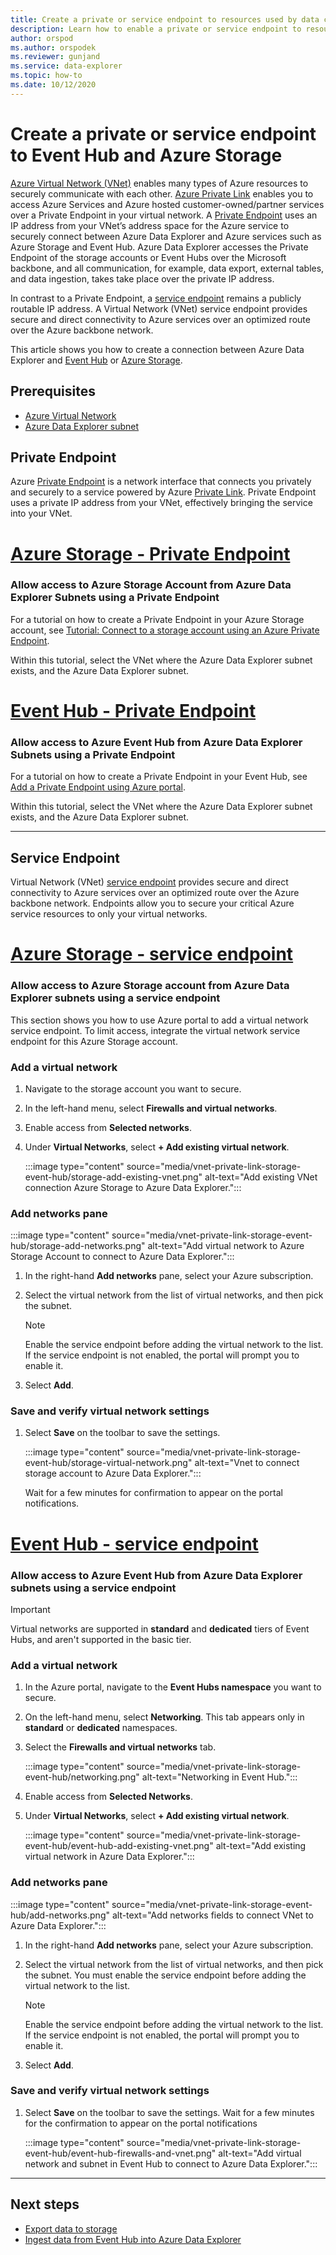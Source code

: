 ```yaml
---
title: Create a private or service endpoint to resources used by data connections, such as Event Hub and Azure Storage
description: Learn how to enable a private or service endpoint to resources used by data connections, such as Event Hub and Storage
author: orspod
ms.author: orspodek
ms.reviewer: gunjand
ms.service: data-explorer
ms.topic: how-to
ms.date: 10/12/2020
---
```

# Create a private or service endpoint to Event Hub and Azure Storage

[Azure Virtual Network (VNet)](/azure/virtual-network/virtual-networks-overview) enables many types of Azure resources to securely communicate with each other. [Azure Private Link](/azure/private-link/) enables you to access Azure Services and Azure hosted customer-owned/partner services over a Private Endpoint in your virtual network. A [Private Endpoint](/azure/private-link/private-endpoint-overview) uses an IP address from your VNet’s address space for the Azure service to securely connect between Azure Data Explorer and Azure services such as Azure Storage and Event Hub. Azure Data Explorer accesses the Private Endpoint of the storage accounts or Event Hubs over the Microsoft backbone, and all communication, for example, data export, external tables, and data ingestion, takes take place over the private IP address. 

In contrast to a Private Endpoint, a [service endpoint](/azure/virtual-network/virtual-network-service-endpoints-overview) remains a publicly routable IP address. A Virtual Network (VNet) service endpoint provides secure and direct connectivity to Azure services over an optimized route over the Azure backbone network. 

This article shows you how to create a connection between Azure Data Explorer and [Event Hub](ingest-data-event-hub-overview.md) or [Azure Storage](/azure/storage/).

## Prerequisites

* [Azure Virtual Network](/azure/virtual-network/virtual-networks-overview)
* [Azure Data Explorer subnet](vnet-deployment.md)

## Private Endpoint

Azure [Private Endpoint](/azure/private-link/private-endpoint-overview) is a network interface that connects you privately and securely to a service powered by Azure [Private Link](/azure/private-link/). Private Endpoint uses a private IP address from your VNet, effectively bringing the service into your VNet. 
 
# [Azure Storage - Private Endpoint](#tab/storage-account)

### Allow access to Azure Storage Account from Azure Data Explorer Subnets using a Private Endpoint

For a tutorial on how to create a Private Endpoint in your Azure Storage account, see [Tutorial: Connect to a storage account using an Azure Private Endpoint](/azure/private-link/tutorial-private-endpoint-storage-portal).

Within this tutorial, select the VNet where the Azure Data Explorer subnet exists, and the Azure Data Explorer subnet.

# [Event Hub - Private Endpoint](#tab/event-hub)

### Allow access to Azure Event Hub from Azure Data Explorer Subnets using a Private Endpoint

For a tutorial on how to create a Private Endpoint in your Event Hub, see [Add a Private Endpoint using Azure portal](/azure/event-hubs/private-link-service#add-a-private-endpoint-using-azure-portal).

Within this tutorial, select the VNet where the Azure Data Explorer subnet exists, and the Azure Data Explorer subnet.

---

## Service Endpoint

Virtual Network (VNet) [service endpoint](/azure/virtual-network/virtual-network-service-endpoints-overview) provides secure and direct connectivity to Azure services over an optimized route over the Azure backbone network. Endpoints allow you to secure your critical Azure service resources to only your virtual networks. 

# [Azure Storage - service endpoint](#tab/storage-account)

### Allow access to Azure Storage account from Azure Data Explorer subnets using a service endpoint

This section shows you how to use Azure portal to add a virtual network service endpoint. To limit access, integrate the virtual network service endpoint for this Azure Storage account.

### Add a virtual network 

1. Navigate to the storage account you want to secure.
1. In the left-hand menu, select **Firewalls and virtual networks**.
1. Enable access from **Selected networks**.
1. Under **Virtual Networks**, select **+ Add existing virtual network**. 

    :::image type="content" source="media/vnet-private-link-storage-event-hub/storage-add-existing-vnet.png" alt-text="Add existing VNet connection Azure Storage to Azure Data Explorer.":::

### Add networks pane

:::image type="content" source="media/vnet-private-link-storage-event-hub/storage-add-networks.png" alt-text="Add virtual network to Azure Storage Account to connect to Azure Data Explorer.":::

1. In the right-hand **Add networks** pane, select your Azure subscription.

1. Select the virtual network from the list of virtual networks, and then pick the subnet. 

    > [!NOTE]
    > Enable the service endpoint before adding the virtual network to the list. If the service endpoint is not enabled, the portal will prompt you to enable it.
    
1. Select **Add**.

### Save and verify virtual network settings

1. Select **Save** on the toolbar to save the settings. 

    :::image type="content" source="media/vnet-private-link-storage-event-hub/storage-virtual-network.png" alt-text="Vnet to connect storage account to Azure Data Explorer.":::

    Wait for a few minutes for confirmation to appear on the portal notifications.

# [Event Hub - service endpoint](#tab/event-hub)

### Allow access to Azure Event Hub from Azure Data Explorer subnets using a service endpoint

> [!IMPORTANT]
> Virtual networks are supported in **standard** and **dedicated** tiers of Event Hubs, and aren't supported in the basic tier. 

### Add a virtual network

1. In the Azure portal, navigate to the **Event Hubs namespace** you want to secure.
1. On the left-hand menu, select **Networking**. This tab appears only in **standard** or **dedicated** namespaces.
1. Select the **Firewalls and virtual networks** tab. 

    :::image type="content" source="media/vnet-private-link-storage-event-hub/networking.png" alt-text="Networking in Event Hub.":::

1. Enable access from **Selected Networks**.
1. Under **Virtual Networks**, select **+ Add existing virtual network**. 

    :::image type="content" source="media/vnet-private-link-storage-event-hub/event-hub-add-existing-vnet.png" alt-text="Add existing virtual network in Azure Data Explorer.":::

### Add networks pane

:::image type="content" source="media/vnet-private-link-storage-event-hub/add-networks.png" alt-text="Add networks fields to connect VNet to Azure Data Explorer.":::  

1. In the right-hand **Add networks** pane, select your Azure subscription.

1. Select the virtual network from the list of virtual networks, and then pick the subnet. You must enable the service endpoint before adding the virtual network to the list. 
    > [!NOTE]
    > Enable the service endpoint before adding the virtual network to the list. If the service endpoint is not enabled, the portal will prompt you to enable it.
1. Select **Add**.

### Save and verify virtual network settings

1. Select **Save** on the toolbar to save the settings. Wait for a few minutes for the confirmation to appear on the portal notifications
    
    :::image type="content" source="media/vnet-private-link-storage-event-hub/event-hub-firewalls-and-vnet.png" alt-text="Add virtual network and subnet in Event Hub to connect to Azure Data Explorer."::: 

---

## Next steps

* [Export data to storage](kusto/management/data-export/export-data-to-storage.md)
* [Ingest data from Event Hub into Azure Data Explorer](ingest-data-event-hub.md)

